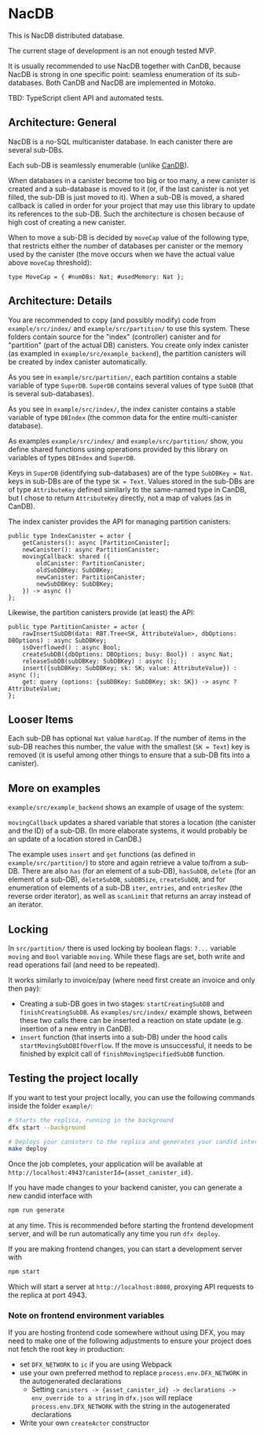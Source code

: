# NacDB

This is NacDB distributed database.

The current stage of development is an not enough tested MVP.

It is usually recommended to use NacDB together with CanDB, because NacDB is strong
in one specific point: seamless enumeration of its sub-databases.
Both CanDB and NacDB are implemented in Motoko.

TBD: TypeScript client API and automated tests.

## Architecture: General

NacDB is a no-SQL multicanister database. In each canister there are several sub-DBs.

Each sub-DB is seamlessly enumerable (unlike [CanDB](https://github.com/ORIGYN-SA/CanDB)).

When databases in a canister become too big or too many, a new canister is created and
a sub-database is moved to it (or, if the last canister is not yet filled, the sub-DB is
just moved to it). When a sub-DB is moved, a shared callback is called in
order for your project that may use this library to update its references to the sub-DB.
Such the architecture is chosen because of high cost of creating a new canister.

When to move a sub-DB is decided by `moveCap` value of the following type, that restricts
either the number of databases per canister or the memory used by the canister (the move
occurs when we have the actual value above `moveCap` threshold):

```motoko
type MoveCap = { #numDBs: Nat; #usedMemory: Nat };
```

## Architecture: Details

You are recommended to copy (and possibly modify) code from
`example/src/index/` and `example/src/partition/` to use this system.
These folders contain source for the "index" (controller) canister and for
"partition" (part of the actual DB) canisters. You create only index canister
(as exampled in `example/src/example_backend`), the partition canisters will
be created by index canister automatically.

As you see in `example/src/partition/`, each partition contains a stable variable
of type `SuperDB`. `SuperDB` contains several values of type `SubDB` (that is several
sub-databases).

As you see in `example/src/index/`, the index canister contains a stable variable of
type `DBIndex` (the common data for the entire multi-canister database).

As examples `example/src/index/` and `example/src/partition/` show, you define
shared functions using operations provided by this library on variables of types
`DBIndex` and `SuperDB`.

Keys in `SuperDB` (identifying sub-databases) are of the type `SubDBKey = Nat`.
keys in sub-DBs are of the type `SK = Text`. Values stored in the sub-DBs are
of type `AttributeKey` defined similarly to the same-named type in CanDB, but
I chose to return `AttributeKey` directly, not a map of values (as in CanDB).

The index canister provides the API for managing partition canisters:
```motoko
public type IndexCanister = actor {
    getCanisters(): async [PartitionCanister];
    newCanister(): async PartitionCanister;
    movingCallback: shared ({
        oldCanister: PartitionCanister;
        oldSubDBKey: SubDBKey;
        newCanister: PartitionCanister;
        newSubDBKey: SubDBKey;
    }) -> async ()
};
```

Likewise, the partition canisters provide (at least) the API:
```motoko
public type PartitionCanister = actor {
    rawInsertSubDB(data: RBT.Tree<SK, AttributeValue>, dbOptions: DBOptions) : async SubDBKey;
    isOverflowed() : async Bool;
    createSubDB({dbOptions: DBOptions; busy: Bool}) : async Nat;
    releaseSubDB(subDBKey: SubDBKey) : async ();
    insert({subDBKey: SubDBKey; sk: SK; value: AttributeValue}) : async ();
    get: query (options: {subDBKey: SubDBKey; sk: SK}) -> async ?AttributeValue;
};
```
## Looser Items

Each sub-DB has optional `Nat` value `hardCap`. If the number of items in the sub-DB
reaches this number, the value with the smallest (`SK = Text`) key is removed (it is
useful among other things to ensure that a sub-DB fits into a canister).

## More on examples

`example/src/example_backend` shows an example of usage of the system:

`movingCallback` updates a shared variable that stores a location (the canister and
the ID) of a sub-DB. (In more elaborate systems, it would probably be an update of
a location stored in CanDB.)

The example uses `insert` and `get` functions (as defined in `example/src/partition/`)
to store and again retrieve a value to/from a sub-DB. There are also `has` (for an element
of a sub-DB), `hasSubDB`, `delete` (for an element of a sub-DB), `deleteSubDB`, `subDBSize`,
`createSubDB`, and for enumeration of elements of a sub-DB `iter`, `entries`, and `entriesRev`
(the reverse order iterator), as well as `scanLimit` that returns an array instead of an
iterator.

## Locking

In `src/partition/` there is used locking by boolean flags: `?...` variable `moving`
and `Bool` variable `moving`. While these flags are set, both write and read operations
fail (and need to be repeated).

It works similarly to invoice/pay (where need first create an invoice and only then
pay):

- Creating a sub-DB goes in two stages: `startCreatingSubDB` and `finishCreatingSubDB`.
  As `examples/src/index/` example shows, between these two calls there can be inserted
  a reaction on state update (e.g. insertion of a new entry in CanDB).
- `insert` function (that inserts into a sub-DB) under the hood calls
  `startMovingSubDBIfOverflow`. If the move is unsuccessful, it needs to be finished
  by explcit call of `finishMovingSpecifiedSubDB` function.

## Testing the project locally

If you want to test your project locally, you can use the following commands inside
the folder `example/`:

```bash
# Starts the replica, running in the background
dfx start --background

# Deploys your canisters to the replica and generates your candid interface
make deploy
```

Once the job completes, your application will be available at `http://localhost:4943?canisterId={asset_canister_id}`.

If you have made changes to your backend canister, you can generate a new candid interface with

```bash
npm run generate
```

at any time. This is recommended before starting the frontend development server, and will be run automatically any time you run `dfx deploy`.

If you are making frontend changes, you can start a development server with

```bash
npm start
```

Which will start a server at `http://localhost:8080`, proxying API requests to the replica at port 4943.

### Note on frontend environment variables

If you are hosting frontend code somewhere without using DFX, you may need to make one of the following adjustments to ensure your project does not fetch the root key in production:

- set `DFX_NETWORK` to `ic` if you are using Webpack
- use your own preferred method to replace `process.env.DFX_NETWORK` in the autogenerated declarations
  - Setting `canisters -> {asset_canister_id} -> declarations -> env_override to a string` in `dfx.json` will replace `process.env.DFX_NETWORK` with the string in the autogenerated declarations
- Write your own `createActor` constructor
